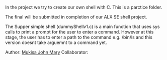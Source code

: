 In the project we try to create our own shell with C. This is a parctice folder.

The final will be submitted in completion of our ALX SE shell project.

The Supper simple shell (dummyShellv1.c) is a main function that uses sys calls
to print a prompt for the user to enter a command. However at this stage,
the user has to enter a path to the command e.g. /bin/ls and this version doesnt
take arguemnt to a command yet.


Author: [Mukisa John Mary](https://github.com/John-Mary-M)
Collaborator:
